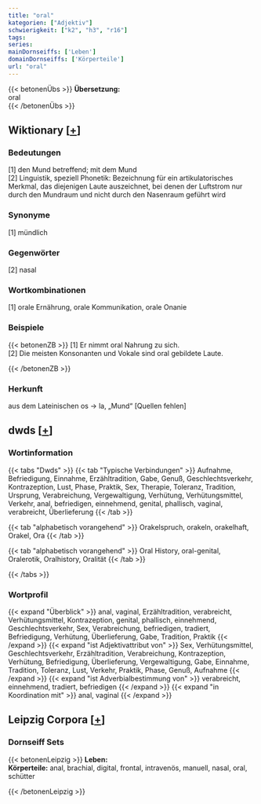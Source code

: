 ```yaml
---
title: "oral"
kategorien: ["Adjektiv"]
schwierigkeit: ["k2", "h3", "r16"]
tags:
series:
mainDornseiffs: ['Leben']
domainDornseiffs: ['Körperteile']
url: "oral"
---
```


{{< betonenÜbs >}}
**Übersetzung:**  
oral  
{{< /betonenÜbs >}}

## Wiktionary [[+](https://de.wiktionary.org/wiki/oral)]

### Bedeutungen
[1] den Mund betreffend; mit dem Mund  
[2] Linguistik, speziell Phonetik: Bezeichnung für ein artikulatorisches Merkmal, das diejenigen Laute auszeichnet, bei denen der Luftstrom nur durch den Mundraum und nicht durch den Nasenraum geführt wird  

### Synonyme
[1] mündlich  

### Gegenwörter
[2] nasal  

### Wortkombinationen
[1] orale Ernährung, orale Kommunikation, orale Onanie  

### Beispiele
{{< betonenZB >}}
[1] Er nimmt oral Nahrung zu sich.  
[2] Die meisten Konsonanten und Vokale sind oral gebildete Laute.  

{{< /betonenZB >}}
### Herkunft
aus dem Lateinischen os → la, „Mund“ [Quellen fehlen]  



## dwds [[+](https://www.dwds.de/wb/oral)]

### Wortinformation
{{< tabs "Dwds" >}}
{{< tab "Typische Verbindungen" >}}
Aufnahme, Befriedigung, Einnahme, Erzähltradition, Gabe, Genuß, Geschlechtsverkehr, Kontrazeption, Lust, Phase, Praktik, Sex, Therapie, Toleranz, Tradition, Ursprung, Verabreichung, Vergewaltigung, Verhütung, Verhütungsmittel, Verkehr, anal, befriedigen, einnehmend, genital, phallisch, vaginal, verabreicht, Überlieferung
{{< /tab >}}

{{< tab "alphabetisch vorangehend" >}}
Orakelspruch, orakeln, orakelhaft, Orakel, Ora
{{< /tab >}}

{{< tab "alphabetisch vorangehend" >}}
Oral History, oral-genital, Oralerotik, Oralhistory, Oralität
{{< /tab >}}

{{< /tabs >}}

### Wortprofil
{{< expand "Überblick" >}} anal, vaginal, Erzähltradition, verabreicht, Verhütungsmittel, Kontrazeption, genital, phallisch, einnehmend, Geschlechtsverkehr, Sex, Verabreichung, befriedigen, tradiert, Befriedigung, Verhütung, Überlieferung, Gabe, Tradition, Praktik {{< /expand >}}
{{< expand "ist Adjektivattribut von" >}} Sex, Verhütungsmittel, Geschlechtsverkehr, Erzähltradition, Verabreichung, Kontrazeption, Verhütung, Befriedigung, Überlieferung, Vergewaltigung, Gabe, Einnahme, Tradition, Toleranz, Lust, Verkehr, Praktik, Phase, Genuß, Aufnahme {{< /expand >}}
{{< expand "ist Adverbialbestimmung von" >}} verabreicht, einnehmend, tradiert, befriedigen {{< /expand >}}
{{< expand "in Koordination mit" >}} anal, vaginal {{< /expand >}}

## Leipzig Corpora [[+](https://corpora.uni-leipzig.de/en/res?word=oral&corpusId=deu_newscrawl-public_2018)]

### Dornseiff Sets
{{< betonenLeipzig >}}
**Leben:**  
**Körperteile:** anal, brachial, digital, frontal, intravenös, manuell, nasal, oral, schütter  

{{< /betonenLeipzig >}}
